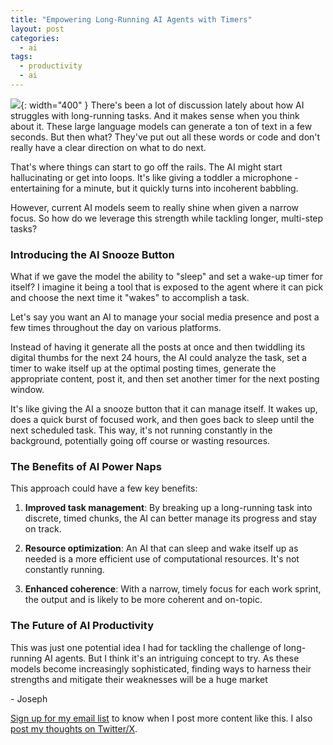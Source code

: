 ```yaml
---
title: "Empowering Long-Running AI Agents with Timers"
layout: post
categories:
  - ai
tags:
  - productivity
  - ai
---
```

![](/assets/images/ai-power-nap.png){: width="400" }
There's been a lot of discussion lately about how AI struggles with long-running tasks. And it makes sense when you think about it. These large language models can generate a ton of text in a few seconds. But then what? They've put out all these words or code and don't really have a clear direction on what to do next. 

That's where things can start to go off the rails. The AI might start hallucinating or get into loops. It's like giving a toddler a microphone - entertaining for a minute, but it quickly turns into incoherent babbling.

However, current AI models seem to really shine when given a narrow focus. So how do we leverage this strength while tackling longer, multi-step tasks? 

### Introducing the AI Snooze Button

What if we gave the model the ability to "sleep" and set a wake-up timer for itself? I imagine it being a tool that is exposed to the agent where it can pick and choose the next time it "wakes" to accomplish a task.

Let's say you want an AI to manage your social media presence and post a few times throughout the day on various platforms. 

Instead of having it generate all the posts at once and then twiddling its digital thumbs for the next 24 hours, the AI could analyze the task, set a timer to wake itself up at the optimal posting times, generate the appropriate content, post it, and then set another timer for the next posting window.

It's like giving the AI a snooze button that it can manage itself. It wakes up, does a quick burst of focused work, and then goes back to sleep until the next scheduled task. This way, it's not running constantly in the background, potentially going off course or wasting resources. 

### The Benefits of AI Power Naps

This approach could have a few key benefits:

1. **Improved task management**: By breaking up a long-running task into discrete, timed chunks, the AI can better manage its progress and stay on track.

2. **Resource optimization**: An AI that can sleep and wake itself up as needed is a more efficient use of computational resources. It's not constantly running.

3. **Enhanced coherence**: With a narrow, timely focus for each work sprint, the output and is likely to be more coherent and on-topic. 

### The Future of AI Productivity

This was just one potential idea I had for tackling the challenge of long-running AI agents. But I think it's an intriguing concept to try. As these models become increasingly sophisticated, finding ways to harness their strengths and mitigate their weaknesses will be a huge market

\- Joseph

[Sign up for my email list](https://thacker.beehiiv.com/subscribe) to know when I post more content like this.
I also [post my thoughts on Twitter/X](https://x.com/rez0__).

<meta name="twitter:card" content="summary_large_image" />
<meta name="twitter:site" content="@rez0__" />
<meta name="twitter:creator" content="@rez0__" />
<meta property="og:url" content="https://josephthacker.com/ai/2024/05/16/empowering-ai-with-timed-tasks.html" />
<meta property="og:title" content="Tackling Long-Running Tasks with Timers" />
<meta property="og:description" content="Tackling Long-Running Tasks with Timers" />
<meta property="og:image" content="https://josephthacker.com/assets/images/ai-power-nap.png" />
